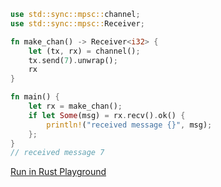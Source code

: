 ```rust
use std::sync::mpsc::channel;
use std::sync::mpsc::Receiver;

fn make_chan() -> Receiver<i32> {
    let (tx, rx) = channel();
    tx.send(7).unwrap();
    rx
}

fn main() {
    let rx = make_chan();
    if let Some(msg) = rx.recv().ok() {
        println!("received message {}", msg);
    };
}
// received message 7

```
[Run in Rust Playground](https://play.rust-lang.org/?version=stable&mode=debug&edition=2021&gist=f82da8bbca7875ad46803f8c6f08c978&version=stable)
